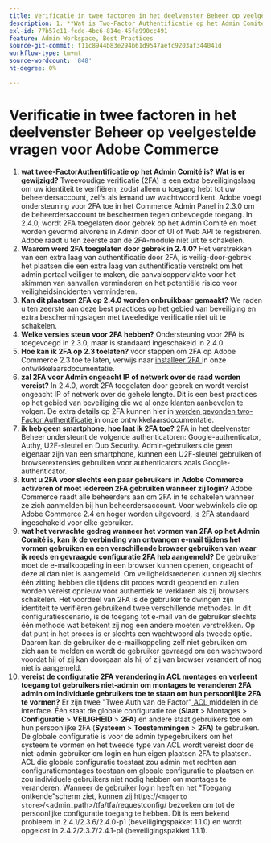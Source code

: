 ```yaml
---
title: Verificatie in twee factoren in het deelvenster Beheer op veelgestelde vragen voor Adobe Commerce
description: 1. **Wat is Two-Factor Authentificatie op het Admin Comité? Wat is er gewijzigd?** Tweevoudige verificatie (2FA) is een extra beveiligingslaag om uw identiteit te verifiëren, zodat alleen u toegang hebt tot uw beheerdersaccount, zelfs als iemand uw wachtwoord kent. Adobe voegt ondersteuning voor 2FA toe in het Commerce Admin Panel in 2.3.0 om de beheerdersaccount te beschermen tegen onbevoegde toegang. In 2.4.0, wordt 2FA toegelaten door gebrek op het Admin Comité en moet worden gevormd alvorens in Admin door of UI of Web API te registreren. Adobe raadt u ten zeerste aan de 2FA-module niet uit te schakelen.
exl-id: 77b57c11-fcde-4bc6-814e-45fa990cc491
feature: Admin Workspace, Best Practices
source-git-commit: f11c8944b83e294b61d9547aefc9203af344041d
workflow-type: tm+mt
source-wordcount: '848'
ht-degree: 0%

---
```


# Verificatie in twee factoren in het deelvenster Beheer op veelgestelde vragen voor Adobe Commerce

1. **wat twee-FactorAuthentificatie op het Admin Comité is? Wat is er gewijzigd?** Tweevoudige verificatie (2FA) is een extra beveiligingslaag om uw identiteit te verifiëren, zodat alleen u toegang hebt tot uw beheerdersaccount, zelfs als iemand uw wachtwoord kent. Adobe voegt ondersteuning voor 2FA toe in het Commerce Admin Panel in 2.3.0 om de beheerdersaccount te beschermen tegen onbevoegde toegang. In 2.4.0, wordt 2FA toegelaten door gebrek op het Admin Comité en moet worden gevormd alvorens in Admin door of UI of Web API te registreren. Adobe raadt u ten zeerste aan de 2FA-module niet uit te schakelen.
1. **Waarom werd 2FA toegelaten door gebrek in 2.4.0?** Het verstrekken van een extra laag van authentificatie door 2FA, is veilig-door-gebrek het plaatsen die een extra laag van authentificatie verstrekt om het admin portaal veiliger te maken, die aanvalsoppervlakte voor het skimmen van aanvallen verminderen en het potentiële risico voor veiligheidsincidenten verminderen.
1. **Kan dit plaatsen 2FA op 2.4.0 worden onbruikbaar gemaakt?** We raden u ten zeerste aan deze best practices op het gebied van beveiliging en extra beschermingslagen met tweeledige verificatie niet uit te schakelen.
1. **Welke versies steun voor 2FA hebben?** Ondersteuning voor 2FA is toegevoegd in 2.3.0, maar is standaard ingeschakeld in 2.4.0.
1. **Hoe kan ik 2FA op 2.3 toelaten?** voor stappen om 2FA op Adobe Commerce 2.3 toe te laten, verwijs naar [ installeer 2FA ](https://devdocs.magento.com/guides/v2.3/security/two-factor-authentication.html#install-2fa) in onze ontwikkelaarsdocumentatie.
1. **zal 2FA voor Admin ongeacht IP of netwerk over de raad worden vereist?** In 2.4.0, wordt 2FA toegelaten door gebrek en wordt vereist ongeacht IP of netwerk over de gehele lengte. Dit is een best practices op het gebied van beveiliging die we al onze klanten aanbevelen te volgen. De extra details op 2FA kunnen hier in [ worden gevonden two-Factor Authentificatie ](https://devdocs.magento.com/guides/v2.4/security/two-factor-authentication.html) in onze ontwikkelaarsdocumentatie.
1. **ik heb geen smartphone, hoe laat ik 2FA toe?** 2FA in het deelvenster Beheer ondersteunt de volgende authenticatoren: Google-authenticator, Authy, U2F-sleutel en Duo Security. Admin-gebruikers die geen eigenaar zijn van een smartphone, kunnen een U2F-sleutel gebruiken of browserextensies gebruiken voor authenticators zoals Google-authenticator.
1. **kunt u 2FA voor slechts een paar gebruikers in Adobe Commerce activeren of moet iedereen 2FA gebruiken wanneer zij login?** Adobe Commerce raadt alle beheerders aan om 2FA in te schakelen wanneer ze zich aanmelden bij hun beheerdersaccount. Voor webwinkels die op Adobe Commerce 2.4 en hoger worden uitgevoerd, is 2FA standaard ingeschakeld voor elke gebruiker.
1. **wat het verwachte gedrag wanneer het vormen van 2FA op het Admin Comité is, kan ik de verbinding van ontvangen e-mail tijdens het vormen gebruiken en een verschillende browser gebruiken van waar ik reeds en gevraagde configuratie 2FA heb aangemeld?** De gebruiker moet de e-mailkoppeling in een browser kunnen openen, ongeacht of deze al dan niet is aangemeld. Om veiligheidsredenen kunnen zij slechts één zitting hebben die tijdens dit proces wordt geopend en zullen worden vereist opnieuw voor authentiek te verklaren als zij browsers schakelen. Het voordeel van 2FA is de gebruiker te dwingen zijn identiteit te verifiëren gebruikend twee verschillende methodes. In dit configuratiescenario, is de toegang tot e-mail van de gebruiker slechts één methode wat betekent zij nog een andere moeten verstrekken. Op dat punt in het proces is er slechts een wachtwoord als tweede optie. Daarom kan de gebruiker de e-mailkoppeling zelf niet gebruiken om zich aan te melden en wordt de gebruiker gevraagd om een wachtwoord voordat hij of zij kan doorgaan als hij of zij van browser verandert of nog niet is aangemeld.
1. **vereist de configuratie 2FA verandering in ACL montages en verleent toegang tot gebruikers niet-admin om montages te veranderen 2FA admin om individuele gebruikers toe te staan om hun persoonlijke 2FA te vormen?** Er zijn twee &quot;Twee Auth van de Factor&quot;[ ACL ](https://devdocs.magento.com/guides/v2.4/ext-best-practices/tutorials/create-access-control-list-rule.html) middelen in de interface. Één staat de globale configuratie toe (**Slaat** > Montages > **Configuratie** > **VEILIGHEID** > **2FA**) en andere staat gebruikers toe om hun persoonlijke 2FA (**Systeem** > **Toestemmingen** > **2FA**) te gebruiken. De globale configuratie is voor de admin typegebruikers om het systeem te vormen en het tweede type van ACL wordt vereist door de niet-admin gebruiker om login en hun eigen plaatsen 2FA te plaatsen. ACL die globale configuratie toestaat zou admin met rechten aan configuratiemontages toestaan om globale configuratie te plaatsen en zou individuele gebruikers niet nodig hebben om montages te veranderen. Wanneer de gebruiker login heeft en het &quot;Toegang ontkende&quot;scherm ziet, kunnen zij https://``<magento store>``/&lt;admin\_path>/tfa/tfa/requestconfig/ bezoeken om tot de persoonlijke configuratie toegang te hebben. Dit is een bekend probleem in 2.4.1/2.3.6/2.4.0-p1 (beveiligingspakket 1.1.0) en wordt opgelost in 2.4.2/2.3.7/2.4.1-p1 (beveiligingspakket 1.1.1).
